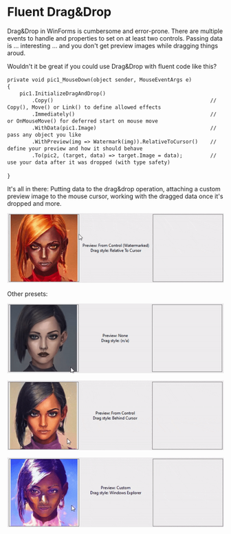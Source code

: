 # Fluent Drag&Drop

Drag&Drop in WinForms is cumbersome and error-prone. There are multiple events to handle and properties to set on at least two controls. Passing data is ... interesting ... and you don't get preview images while dragging things aroud.

Wouldn't it be great if you could use Drag&Drop with fluent code like this?

```
private void pic1_MouseDown(object sender, MouseEventArgs e)
{
    pic1.InitializeDragAndDrop()
        .Copy()                                                   // Copy(), Move() or Link() to define allowed effects
        .Immediately()                                            // or OnMouseMove() for deferred start on mouse move
        .WithData(pic1.Image)                                     // pass any object you like
        .WithPreview(img => Watermark(img)).RelativeToCursor()    // define your preview and how it should behave
        .To(pic2, (target, data) => target.Image = data);         // use your data after it was dropped (with type safety)

}

```
It's all in there: Putting data to the drag&drop operation, attaching a custom preview image to the mouse cursor, working with the dragged data once it's dropped and more.

![Screenshot](doc/4.gif)

Other presets:

![Screenshot](doc/1.gif)

![Screenshot](doc/2.gif)

![Screenshot](doc/3.gif)
